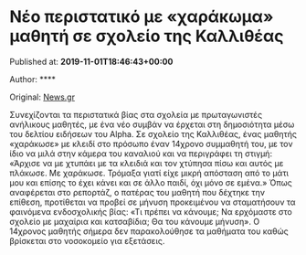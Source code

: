 
# Νέο περιστατικό με «χαράκωμα» μαθητή σε σχολείο της Καλλιθέας

Published at: **2019-11-01T18:46:43+00:00**

Author: ****

Original: [News.gr](https://www.news.gr/ellada/article/2015996/neo-peristatiko-me-charakoma-mathiti-se-scholio-tis-kallitheas.html)

Συνεχίζονται τα περιστατικά βίας στα σχολεία με πρωταγωνιστές ανήλικους μαθητές, με ένα νέο συμβάν να έρχεται στη δημοσιότητα μέσω του δελτίου ειδήσεων του Alpha.
Σε σχολείο της Καλλιθέας, ένας μαθητής «χαράκωσε» με κλειδί στο πρόσωπο έναν 14χρονο συμμαθητή του, με τον ίδιο να μιλά στην κάμερα του καναλιού και να περιγράφει τη στιγμή:
«Άρχισε να με χτυπάει με τα κλειδιά και τον χτύπησα πίσω και αυτός με πλάκωσε. Με χαράκωσε. Τρόμαξα γιατί είχε μικρή απόσταση από το μάτι μου και επίσης το έχει κάνει και σε άλλο παιδί, όχι μόνο σε εμένα.»
Όπως αναφέρεται στο ρεπορτάζ, ο πατέρας του μαθητή που δέχτηκε την επίθεση, προτίθεται να προβεί σε μήνυση προκειμένου να σταματήσουν τα φαινόμενα ενδοσχολικής βίας: «Τι πρέπει να κάνουμε; Να ερχόμαστε στο σχολείο με μαχαίρια και κατσαβίδια; Θα του κάνουμε μήνυση».
Ο 14χρονος μαθητής σήμερα δεν παρακολούθησε τα μαθήματα του καθώς βρίσκεται στο νοσοκομείο για εξετάσεις.
